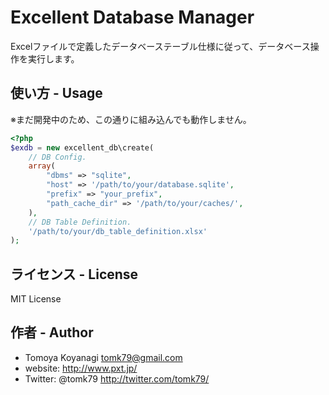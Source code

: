 # Excellent Database Manager

Excelファイルで定義したデータベーステーブル仕様に従って、データベース操作を実行します。

## 使い方 - Usage

※まだ開発中のため、この通りに組み込んでも動作しません。

```php
<?php
$exdb = new excellent_db\create(
	// DB Config.
	array(
		"dbms" => "sqlite",
		"host" => '/path/to/your/database.sqlite',
		"prefix" => "your_prefix",
		"path_cache_dir" => '/path/to/your/caches/',
	),
	// DB Table Definition.
	'/path/to/your/db_table_definition.xlsx'
);
```

## ライセンス - License

MIT License


## 作者 - Author

- Tomoya Koyanagi <tomk79@gmail.com>
- website: <http://www.pxt.jp/>
- Twitter: @tomk79 <http://twitter.com/tomk79/>
